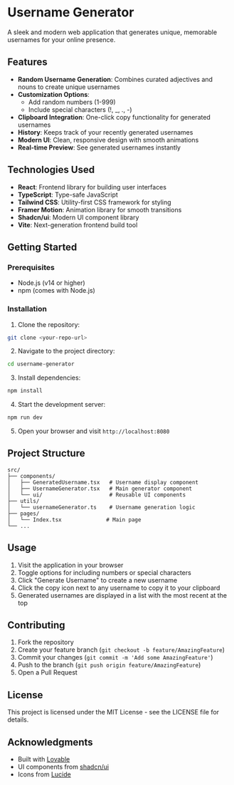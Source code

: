 
# Username Generator

A sleek and modern web application that generates unique, memorable usernames for your online presence.

## Features

- **Random Username Generation**: Combines curated adjectives and nouns to create unique usernames
- **Customization Options**: 
  - Add random numbers (1-999)
  - Include special characters (!, _, ., -)
- **Clipboard Integration**: One-click copy functionality for generated usernames
- **History**: Keeps track of your recently generated usernames
- **Modern UI**: Clean, responsive design with smooth animations
- **Real-time Preview**: See generated usernames instantly

## Technologies Used

- **React**: Frontend library for building user interfaces
- **TypeScript**: Type-safe JavaScript
- **Tailwind CSS**: Utility-first CSS framework for styling
- **Framer Motion**: Animation library for smooth transitions
- **Shadcn/ui**: Modern UI component library
- **Vite**: Next-generation frontend build tool

## Getting Started

### Prerequisites

- Node.js (v14 or higher)
- npm (comes with Node.js)

### Installation

1. Clone the repository:
```bash
git clone <your-repo-url>
```

2. Navigate to the project directory:
```bash
cd username-generator
```

3. Install dependencies:
```bash
npm install
```

4. Start the development server:
```bash
npm run dev
```

5. Open your browser and visit `http://localhost:8080`

## Project Structure

```
src/
├── components/
│   ├── GeneratedUsername.tsx   # Username display component
│   ├── UsernameGenerator.tsx   # Main generator component
│   └── ui/                     # Reusable UI components
├── utils/
│   └── usernameGenerator.ts    # Username generation logic
├── pages/
│   └── Index.tsx              # Main page
└── ...
```

## Usage

1. Visit the application in your browser
2. Toggle options for including numbers or special characters
3. Click "Generate Username" to create a new username
4. Click the copy icon next to any username to copy it to your clipboard
5. Generated usernames are displayed in a list with the most recent at the top

## Contributing

1. Fork the repository
2. Create your feature branch (`git checkout -b feature/AmazingFeature`)
3. Commit your changes (`git commit -m 'Add some AmazingFeature'`)
4. Push to the branch (`git push origin feature/AmazingFeature`)
5. Open a Pull Request

## License

This project is licensed under the MIT License - see the LICENSE file for details.

## Acknowledgments

- Built with [Lovable](https://lovable.dev)
- UI components from [shadcn/ui](https://ui.shadcn.com/)
- Icons from [Lucide](https://lucide.dev/)
